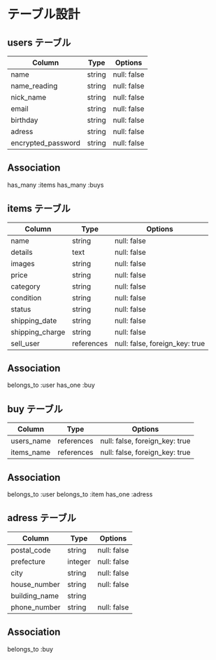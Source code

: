 # テーブル設計

## users テーブル

| Column             | Type   | Options     |
| ------------------ | ------ | ----------- |
| name               | string | null: false |
| name_reading       | string | null: false |
| nick_name          | string | null: false |
| email              | string | null: false |
| birthday           | string | null: false |
| adress             | string | null: false |
| encrypted_password | string | null: false |
## Association
has_many :items
has_many :buys


## items テーブル

| Column          | Type       | Options                         |
| --------------- | ---------  | ------------------------------- |
| name            | string     | null: false                     |
| details         | text       | null: false                     |
| images          | string     | null: false                     |
| price           | string     | null: false                     |
| category        | string     | null: false                     |
| condition       | string     | null: false                     |
| status          | string     | null: false                     |
| shipping_date   | string     | null: false                     |
| shipping_charge | string     | null: false                     |
| sell_user       | references | null: false,  foreign_key: true |

## Association
belongs_to :user
has_one :buy

## buy テーブル

| Column         | Type       | Options                        |
| ---------------| ---------- | ------------------------------ |
| users_name     | references | null: false, foreign_key: true |
| items_name     | references | null: false, foreign_key: true |
## Association
belongs_to :user
belongs_to :item
has_one :adress

## adress テーブル

| Column          | Type       | Options      |
| --------------- | ---------- | ------------ |
| postal_code     | string     | null: false  |
| prefecture      | integer    | null: false  |
| city            | string     | null: false  |
| house_number    | string     | null: false  |
| building_name   | string     |              |
| phone_number    | string     | null: false  |
## Association
belongs_to :buy